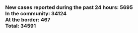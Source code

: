 ### New cases reported during the past 24 hours: 5695<br/>In the community: 34124<br/>At the border: 467<br/>Total: 34591